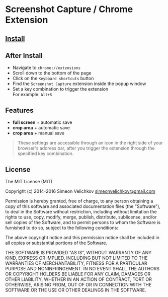 
# Screenshot Capture / Chrome Extension


## [Install][1]


## After Install

- Navigate to `chrome://extensions`
- Scroll down to the bottom of the page
- Click on the `Keyboard shortcuts` button
- Find the `Screenshot Capture` extension inside the popup window
- Set a key combination to trigger the extension <br />
  For example: `Alt+S`


## Features

- **full screen** + automatic save
- **crop area** + automatic save
- **crop area** + manual save

> These settings are accessible through an icon in the right side of your browser's address bar, after you trigger the extension through the specified key combination.


## License

The MIT License (MIT)

Copyright (c) 2014-2016 Simeon Velichkov <simeonvelichkov@gmail.com>

Permission is hereby granted, free of charge, to any person obtaining a copy
of this software and associated documentation files (the "Software"), to deal
in the Software without restriction, including without limitation the rights
to use, copy, modify, merge, publish, distribute, sublicense, and/or sell
copies of the Software, and to permit persons to whom the Software is
furnished to do so, subject to the following conditions:

The above copyright notice and this permission notice shall be included in all
copies or substantial portions of the Software.

THE SOFTWARE IS PROVIDED "AS IS", WITHOUT WARRANTY OF ANY KIND, EXPRESS OR
IMPLIED, INCLUDING BUT NOT LIMITED TO THE WARRANTIES OF MERCHANTABILITY,
FITNESS FOR A PARTICULAR PURPOSE AND NONINFRINGEMENT. IN NO EVENT SHALL THE
AUTHORS OR COPYRIGHT HOLDERS BE LIABLE FOR ANY CLAIM, DAMAGES OR OTHER
LIABILITY, WHETHER IN AN ACTION OF CONTRACT, TORT OR OTHERWISE, ARISING FROM,
OUT OF OR IN CONNECTION WITH THE SOFTWARE OR THE USE OR OTHER DEALINGS IN THE
SOFTWARE.


  [1]: https://chrome.google.com/webstore/detail/screenshot-capture/giabbpobpebjfegnpcclkocepcgockkc
